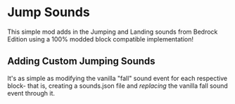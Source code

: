 # Jump Sounds

This simple mod adds in the Jumping and Landing sounds from Bedrock Edition using a 100% modded block compatible implementation!

## Adding Custom Jumping Sounds

It's as simple as modifying the vanilla "fall" sound event for each respective block- that is, creating a sounds.json file and *replacing* the vanilla fall sound event through it.
